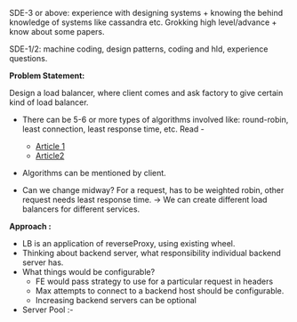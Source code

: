 SDE-3 or above: experience with designing systems + knowing the behind knowledge of systems like cassandra etc. Grokking high level/advance + know about some papers.

SDE-1/2: machine coding, design patterns, coding and hld, experience questions.

**Problem Statement:**

Design a load balancer, where client comes and ask factory to give certain kind of load balancer.

* There can be 5-6 or more types of algorithms involved like:
round-robin,
least connection,
least response time, etc.
Read - 
  * [Article 1](https://medium.com/@leonardo5621_66451/building-a-load-balancer-in-go-1c68131dc0ef#:~:text=A%20load%20balancer%20is%20a,strategies%20to%20handle%20inbound%20requests.)
  * [Article2](https://dev.to/bmf_san/implement-a-load-balancer-in-golang-8gj#:~:text=There%20are%20different%20types%20of,least%20number%20of%20unprocessed%20requests.)

* Algorithms can be mentioned by client.

* Can we change midway? For a request, has to be weighted robin, other request needs least response time.
 -> We can create different load balancers for different services.

**Approach :**

* LB is an application of reverseProxy, using existing wheel.
* Thinking about backend server, what responsibility individual backend server has.
* What things would be configurable?
  * FE would pass strategy to use for a particular request in headers
  * Max attempts to connect to a backend host should be configurable.
  * Increasing backend servers can be optional
* Server Pool :- 

